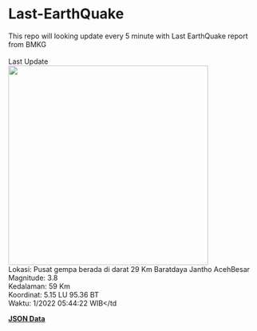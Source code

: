 # Last-EarthQuake
This repo will looking update every 5 minute with Last EarthQuake report from BMKG
<br>
<br>
Last Update
<br>
<img src="https://ews.bmkg.go.id/TEWS/data/20221113054422.mmi.jpg" width="400"/>
<br>
Lokasi: Pusat gempa berada di darat 29 Km Baratdaya Jantho AcehBesar <br>
Magnitude: 3.8 <br>
Kedalaman: 59 Km <br>
Koordinat: 5.15 LU 95.36 BT <br>
Waktu: 1/2022 05:44:22 WIB</td <br>

<a href="./data/data.json">**JSON Data**</a>

